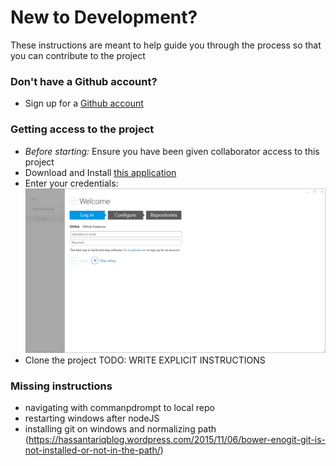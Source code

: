 # New to Development?
These instructions are meant to help guide you through the process so that you can contribute to the project

### Don't have a Github account?
- Sign up for a [Github account](https://github.com)

### Getting access to the project
- *Before starting:* Ensure you have been given collaborator access to this project
- Download and Install [this application](https://desktop.github.com)
- Enter your credentials:
![Login](github-onboarding--1.png)
- Clone the project TODO: WRITE EXPLICIT INSTRUCTIONS


### Missing instructions
- navigating with commanpdrompt to local repo
- restarting windows after nodeJS
- installing git on windows and normalizing path (https://hassantariqblog.wordpress.com/2015/11/06/bower-enogit-git-is-not-installed-or-not-in-the-path/)
